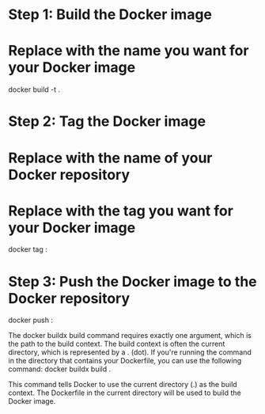 # Step 1: Build the Docker image
# Replace <image-name> with the name you want for your Docker image
docker build -t <image-name> .

# Step 2: Tag the Docker image
# Replace <docker-repo> with the name of your Docker repository
# Replace <tag> with the tag you want for your Docker image
docker tag <image-name> <docker-repo>:<tag>

# Step 3: Push the Docker image to the Docker repository
docker push <docker-repo>:<tag>

The docker buildx build command requires exactly one argument, which is the path to the build context. The build context is often the current directory, which is represented by a . (dot).  If you're running the command in the directory that contains your Dockerfile, you can use the following command:
docker buildx build .

This command tells Docker to use the current directory (.) as the build context. The Dockerfile in the current directory will be used to build the Docker image. 
